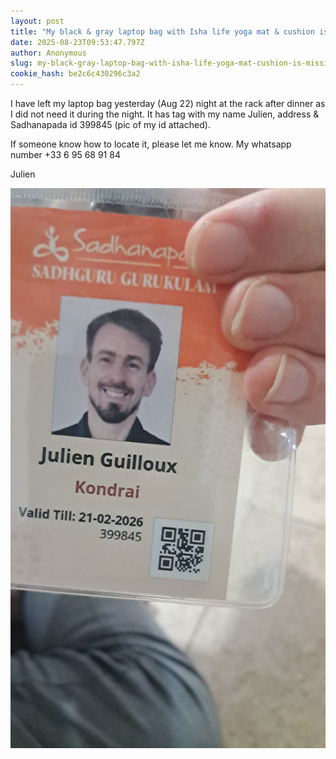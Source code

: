 ```yaml
---
layout: post
title: "My black & gray laptop bag with Isha life yoga mat & cushion is missing from rack under Bhiksha hall stairs"
date: 2025-08-23T09:53:47.797Z
author: Anonymous
slug: my-black-gray-laptop-bag-with-isha-life-yoga-mat-cushion-is-missing-from-rack-under-bhiksha-hall-stairs
cookie_hash: be2c6c430296c3a2
---
```


I have left my laptop bag yesterday (Aug 22) night at the rack after dinner as I did not need it during the night. It has tag with my name Julien, address & Sadhanapada id 399845 (pic of my id attached).

If someone know how to locate it, please let me know. My whatsapp number +33 6 95 68 91 84

Julien


![20250823_151902.jpg](https://github.com/whatsupisha/iyc/blob/master/_posts/2025-08-23-my-black-gray-laptop-bag-with-isha-life-yoga-mat-cushion-is-missing-from-rack-under-bhiksha-hall-stairs/20250823_151902.jpg?raw=true)
